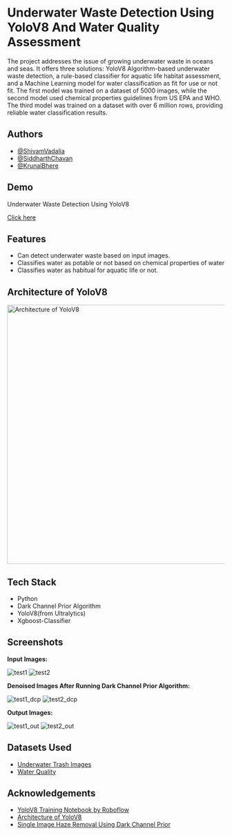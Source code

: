 
# Underwater Waste Detection Using YoloV8 And Water Quality Assessment

The project addresses the issue of growing underwater waste in oceans and seas. It offers three solutions: YoloV8 Algorithm-based underwater waste detection, a rule-based classifier for aquatic life habitat assessment, and a Machine Learning model for water classification as fit for use or not fit. The first model was trained on a dataset of 5000 images, while the second model used chemical properties guidelines from US EPA and WHO. The third model was trained on a dataset with over 6 million rows, providing reliable water classification results.




## Authors

- [@ShivamVadalia](https://github.com/ShivamVadalia)
- [@SiddharthChavan](https://github.com/SiddharthChavan23)
- [@KrunalBhere](https://github.com/MORGUE28)

## Demo
Underwater Waste Detection Using YoloV8

[Click here](https://universe.roboflow.com/neural-ocean/neural_ocean/model/3)


## Features

- Can detect underwater waste based on input images.
- Classifies water as potable or not based on chemical properties of water
- Classifies water as habitual for aquatic life or not.

## Architecture of YoloV8

<img width="600" alt="Architecture of YoloV8" src="https://blog.roboflow.com/content/images/size/w1000/2023/01/image-16.png">

## Tech Stack

- Python
- Dark Channel Prior Algorithm
- YoloV8(from Ultralytics)
- Xgboost-Classifier

## Screenshots

**Input Images:**

![test1](https://github.com/ShivamVadalia/Underwater-Waste-Detection-Using-YoloV8-And-Water-Quality-Assessment/assets/72978511/db31853b-61ad-4ebe-9215-64be12ca7c75)
![test2](https://github.com/ShivamVadalia/Underwater-Waste-Detection-Using-YoloV8-And-Water-Quality-Assessment/assets/72978511/641d0aff-2866-400d-8ba5-9c923a1ab944)

**Denoised Images After Running Dark Channel Prior Algorithm:**

![test1_dcp](https://github.com/ShivamVadalia/Underwater-Waste-Detection-Using-YoloV8-And-Water-Quality-Assessment/assets/72978511/63fb7d5b-9e00-4146-a284-cc5103fc02c0)
![test2_dcp](https://github.com/ShivamVadalia/Underwater-Waste-Detection-Using-YoloV8-And-Water-Quality-Assessment/assets/72978511/a2343278-fb5f-4a4f-afa7-1e87ad46385e)

**Output Images:**

![test1_out](https://github.com/ShivamVadalia/Underwater-Waste-Detection-Using-YoloV8-And-Water-Quality-Assessment/assets/72978511/a16af600-7fd7-4058-8270-bd0ce30b0f9c)
![test2_out](https://github.com/ShivamVadalia/Underwater-Waste-Detection-Using-YoloV8-And-Water-Quality-Assessment/assets/72978511/bf5196a2-44bf-4bf9-980a-1b046e81b798)

## Datasets Used
- [Underwater Trash Images](https://universe.roboflow.com/neural-ocean/neural_ocean)
- [Water Quality](https://www.kaggle.com/datasets/naiborhujosua/predict-the-quality-of-freshwater)

## Acknowledgements

 - [YoloV8 Training Notebook by Roboflow](https://github.com/roboflow/notebooks/blob/main/notebooks/train-yolov8-object-detection-on-custom-dataset.ipynb)
 - [Architecture of YoloV8](https://blog.roboflow.com/whats-new-in-yolov8/)
 - [Single Image Haze Removal Using Dark Channel Prior](https://projectsweb.cs.washington.edu/research/insects/CVPR2009/award/hazeremv_drkchnl.pdf)
